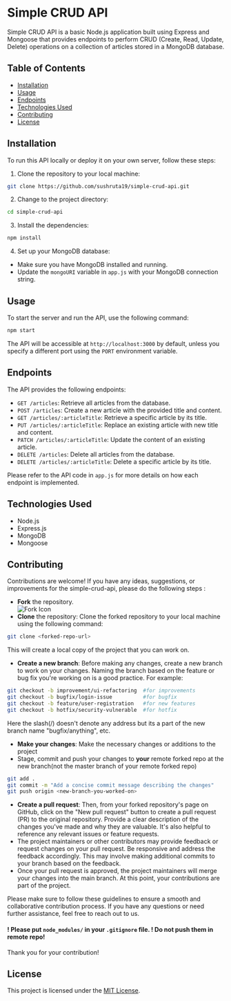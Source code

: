 # Simple CRUD API

Simple CRUD API is a basic Node.js application built using Express and Mongoose that provides endpoints to perform CRUD (Create, Read, Update, Delete) operations on a collection of articles stored in a MongoDB database.

## Table of Contents

- [Installation](#installation)
- [Usage](#usage)
- [Endpoints](#endpoints)
- [Technologies Used](#technologies-used)
- [Contributing](#contributing)
- [License](#license)

## Installation

To run this API locally or deploy it on your own server, follow these steps:

1. Clone the repository to your local machine:
```bash
git clone https://github.com/sushruta19/simple-crud-api.git
```

2. Change to the project directory:
```bash
cd simple-crud-api
```

3. Install the dependencies:
```bash
npm install
```

4. Set up your MongoDB database:
- Make sure you have MongoDB installed and running.
- Update the `mongoURI` variable in `app.js` with your MongoDB connection string.

## Usage

To start the server and run the API, use the following command:
```bash
npm start
```

The API will be accessible at `http://localhost:3000` by default, unless you specify a different port using the `PORT` environment variable.

## Endpoints

The API provides the following endpoints:

- `GET /articles`: Retrieve all articles from the database.
- `POST /articles`: Create a new article with the provided title and content.
- `GET /articles/:articleTitle`: Retrieve a specific article by its title.
- `PUT /articles/:articleTitle`: Replace an existing article with new title and content.
- `PATCH /articles/:articleTitle`: Update the content of an existing article.
- `DELETE /articles`: Delete all articles from the database.
- `DELETE /articles/:articleTitle`: Delete a specific article by its title.

Please refer to the API code in `app.js` for more details on how each endpoint is implemented.

## Technologies Used

- Node.js
- Express.js
- MongoDB
- Mongoose

## Contributing

Contributions are welcome! If you have any ideas, suggestions, or improvements for the simple-crud-api, please do the following steps : 
- **Fork** the repository. <br>![Fork Icon](https://i.imgur.com/an7hXVR.png)
- **Clone** the repository: Clone the forked repository to your local machine using the following command:
```bash
git clone <forked-repo-url>
```
This will create a local copy of the project that you can work on.
- **Create a new branch**: Before making any changes, create a new branch to work on your changes. Naming the branch based on the feature or bug fix you're working on is a good practice. For example:
```bash
git checkout -b improvement/ui-refactoring  #for improvements
git checkout -b bugfix/login-issue          #for bugfix
git checkout -b feature/user-registration   #for new features
git checkout -b hotfix/security-vulnerable  #for hotfix
```
Here the slash(/) doesn't denote any address but its a part of the new branch name "bugfix/anything", etc.
- **Make your changes**: Make the necessary changes or additions to the project
- Stage, commit and push your changes to **your** remote forked repo at the new branch(not the master branch of your remote forked repo)
```bash
git add .
git commit -m "Add a concise commit message describing the changes"
git push origin <new-branch-you-worked-on>
```
- **Create a pull request**: Then, from your forked repository's page on GitHub, click on the "New pull request" button to create a pull request (PR) to the original repository. Provide a clear description of the changes you've made and why they are valuable. It's also helpful to reference any relevant issues or feature requests.
- The project maintainers or other contributors may provide feedback or request changes on your pull request. Be responsive and address the feedback accordingly. This may involve making additional commits to your branch based on the feedback.
- Once your pull request is approved, the project maintainers will merge your changes into the main branch. At this point, your contributions are part of the project.

Please make sure to follow these guidelines to ensure a smooth and collaborative contribution process. If you have any questions or need further assistance, feel free to reach out to us.

#### ! Please put `node_modules/` in your `.gitignore` file. ! Do not push them in remote repo!
Thank you for your contribution!

## License

This project is licensed under the [MIT License](LICENSE).



